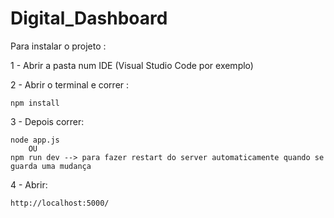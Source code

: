 # Digital_Dashboard

Para instalar o projeto :

1 - Abrir a pasta num IDE (Visual Studio Code por exemplo)

2 - Abrir o terminal e correr :

	npm install 

3 - Depois correr:

	node app.js 
		OU 
	npm run dev --> para fazer restart do server automaticamente quando se guarda uma mudança



4 - Abrir:

	http://localhost:5000/
